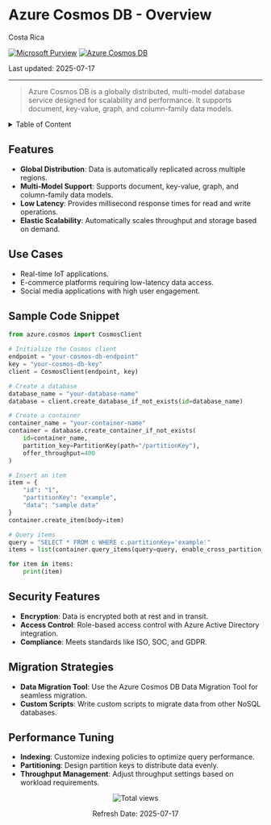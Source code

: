 # Azure Cosmos DB - Overview

Costa Rica

[![Microsoft Purview](https://img.shields.io/badge/Microsoft-Purview-blue)](https://learn.microsoft.com/en-us/azure/purview/) [![Azure Cosmos DB](https://img.shields.io/badge/Azure-CosmosDB-blue)](https://learn.microsoft.com/en-us/azure/cosmos-db/)

Last updated: 2025-07-17

---

> Azure Cosmos DB is a globally distributed, multi-model database service designed for scalability and performance. It supports document, key-value, graph, and column-family data models.

<details>
<summary>Table of Content</summary>

- [Features](#features)
- [Use Cases](#use-cases)
- [Sample Code Snippet](#sample-code-snippet)
- [Security Features](#security-features)
- [Migration Strategies](#migration-strategies)
- [Performance Tuning](#performance-tuning)

</details>

## Features

- **Global Distribution**: Data is automatically replicated across multiple regions.
- **Multi-Model Support**: Supports document, key-value, graph, and column-family data models.
- **Low Latency**: Provides millisecond response times for read and write operations.
- **Elastic Scalability**: Automatically scales throughput and storage based on demand.

## Use Cases

- Real-time IoT applications.
- E-commerce platforms requiring low-latency data access.
- Social media applications with high user engagement.

## Sample Code Snippet

```python
from azure.cosmos import CosmosClient

# Initialize the Cosmos client
endpoint = "your-cosmos-db-endpoint"
key = "your-cosmos-db-key"
client = CosmosClient(endpoint, key)

# Create a database
database_name = "your-database-name"
database = client.create_database_if_not_exists(id=database_name)

# Create a container
container_name = "your-container-name"
container = database.create_container_if_not_exists(
    id=container_name,
    partition_key=PartitionKey(path="/partitionKey"),
    offer_throughput=400
)

# Insert an item
item = {
    "id": "1",
    "partitionKey": "example",
    "data": "sample data"
}
container.create_item(body=item)

# Query items
query = "SELECT * FROM c WHERE c.partitionKey='example'"
items = list(container.query_items(query=query, enable_cross_partition_query=True))

for item in items:
    print(item)
```

## Security Features

- **Encryption**: Data is encrypted both at rest and in transit.
- **Access Control**: Role-based access control with Azure Active Directory integration.
- **Compliance**: Meets standards like ISO, SOC, and GDPR.

## Migration Strategies

- **Data Migration Tool**: Use the Azure Cosmos DB Data Migration Tool for seamless migration.
- **Custom Scripts**: Write custom scripts to migrate data from other NoSQL databases.

## Performance Tuning

- **Indexing**: Customize indexing policies to optimize query performance.
- **Partitioning**: Design partition keys to distribute data evenly.
- **Throughput Management**: Adjust throughput settings based on workload requirements.
  
<!-- START BADGE -->
<div align="center">
  <img src="https://img.shields.io/badge/Total%20views-2-limegreen" alt="Total views">
  <p>Refresh Date: 2025-07-17</p>
</div>
<!-- END BADGE -->
